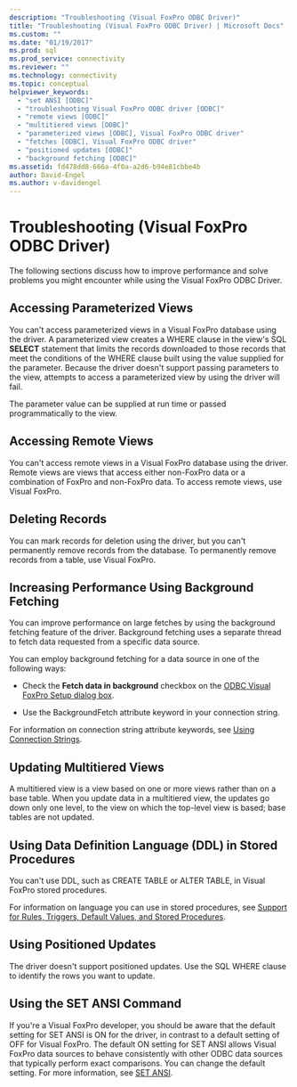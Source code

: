 ```yaml
---
description: "Troubleshooting (Visual FoxPro ODBC Driver)"
title: "Troubleshooting (Visual FoxPro ODBC Driver) | Microsoft Docs"
ms.custom: ""
ms.date: "01/19/2017"
ms.prod: sql
ms.prod_service: connectivity
ms.reviewer: ""
ms.technology: connectivity
ms.topic: conceptual
helpviewer_keywords: 
  - "set ANSI [ODBC]"
  - "troubleshooting Visual FoxPro ODBC driver [ODBC]"
  - "remote views [ODBC]"
  - "multitiered views [ODBC]"
  - "parameterized views [ODBC], Visual FoxPro ODBC driver"
  - "fetches [ODBC], Visual FoxPro ODBC driver"
  - "positioned updates [ODBC]"
  - "background fetching [ODBC]"
ms.assetid: fd478dd8-666a-4f0a-a2d6-b94e81cbbe4b
author: David-Engel
ms.author: v-davidengel
---
```

# Troubleshooting (Visual FoxPro ODBC Driver)
The following sections discuss how to improve performance and solve problems you might encounter while using the Visual FoxPro ODBC Driver.  
  
## Accessing Parameterized Views  
 You can't access parameterized views in a Visual FoxPro database using the driver. A parameterized view creates a WHERE clause in the view's SQL **SELECT** statement that limits the records downloaded to those records that meet the conditions of the WHERE clause built using the value supplied for the parameter. Because the driver doesn't support passing parameters to the view, attempts to access a parameterized view by using the driver will fail.  
  
 The parameter value can be supplied at run time or passed programmatically to the view.  
  
## Accessing Remote Views  
 You can't access remote views in a Visual FoxPro database using the driver. Remote views are views that access either non-FoxPro data or a combination of FoxPro and non-FoxPro data. To access remote views, use Visual FoxPro.  
  
## Deleting Records  
 You can mark records for deletion using the driver, but you can't permanently remove records from the database. To permanently remove records from a table, use Visual FoxPro.  
  
## Increasing Performance Using Background Fetching  
 You can improve performance on large fetches by using the background fetching feature of the driver. Background fetching uses a separate thread to fetch data requested from a specific data source.  
  
 You can employ background fetching for a data source in one of the following ways:  
  
-   Check the **Fetch data in background** checkbox on the [ODBC Visual FoxPro Setup dialog box](../../odbc/microsoft/odbc-visual-foxpro-setup-dialog-box.md).  
  
-   Use the BackgroundFetch attribute keyword in your connection string.  
  
 For information on connection string attribute keywords, see [Using Connection Strings](../../odbc/microsoft/using-connection-strings.md).  
  
## Updating Multitiered Views  
 A multitiered view is a view based on one or more views rather than on a base table. When you update data in a multitiered view, the updates go down only one level, to the view on which the top-level view is based; base tables are not updated.  
  
## Using Data Definition Language (DDL) in Stored Procedures  
 You can't use DDL, such as CREATE TABLE or ALTER TABLE, in Visual FoxPro stored procedures.  
  
 For information on language you can use in stored procedures, see [Support for Rules, Triggers, Default Values, and Stored Procedures](../../odbc/microsoft/support-rules-triggers-defaults-stored-procedures-visual-foxpro-odbc-driver.md).  
  
## Using Positioned Updates  
 The driver doesn't support positioned updates. Use the SQL WHERE clause to identify the rows you want to update.  
  
## Using the SET ANSI Command  
 If you're a Visual FoxPro developer, you should be aware that the default setting for SET ANSI is ON for the driver, in contrast to a default setting of OFF for Visual FoxPro. The default ON setting for SET ANSI allows Visual FoxPro data sources to behave consistently with other ODBC data sources that typically perform exact comparisons. You can change the default setting. For more information, see [SET ANSI](../../odbc/microsoft/set-ansi-command.md).
